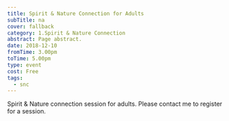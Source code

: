 ```yaml
---
title: Spirit & Nature Connection for Adults
subTitle: na
cover: fallback
category: 1.Spirit & Nature Connection
abstract: Page abstract.
date: 2018-12-10
fromTime: 3.00pm
toTime: 5.00pm
type: event
cost: Free
tags:
  - snc
---
```


Spirit & Nature connection session for adults. Please contact me to register for a session.


